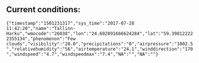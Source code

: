 ## Current conditions: 
 ``` {"timestamp":"1501231317","sys_time":"2017-07-28 11:42:20","name":"Tallinn-Harku","wmocode":"26038","lon":"24.602891666624284","lat":"59.398122222355134","phenomenon":"Few clouds","visibility":"20.0","precipitations":"0","airpressure":"1002.5","relativehumidity":"56","airtemperature":"24.1","winddirection":"170","windspeed":"4.7","windspeedmax":"7.4","NA":"","NA":""} ```
